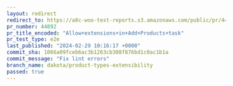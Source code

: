 ```yaml
---
layout: redirect
redirect_to: https://a8c-woo-test-reports.s3.amazonaws.com/public/pr/44892/e2e/index.html
pr_number: 44892
pr_title_encoded: "Allow+extensions+in+Add+Products+task"
pr_test_type: e2e
last_published: "2024-02-29 10:16:17 +0000"
commit_sha: 1066a09fceb6ac3b1263cb308f876bd1c0ac1b1a
commit_message: "Fix lint errors"
branch_name: dakota/product-types-extensibility
passed: true
---
```

